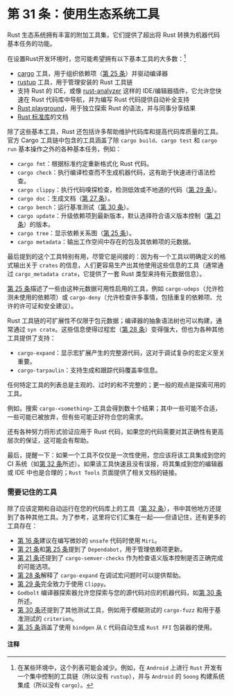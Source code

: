# 第 31 条：使用生态系统工具

Rust 生态系统拥有丰富的附加工具集，它们提供了超出将 Rust 转换为机器代码基本任务的功能。

在设置Rust开发环境时，您可能希望拥有以下基本工具的大多数：[^1]

* [cargo] 工具，用于组织依赖项（[第 25 条]）并驱动编译器
* [rustup] 工具，用于管理安装的 Rust 工具链
* 支持 Rust 的 IDE，或像 [rust-analyzer] 这样的 IDE/编辑器插件，它允许您快速在 Rust 代码库中导航，并为编写 Rust 代码提供自动补全支持
* [Rust playground]，用于独立探索 Rust 的语法，并与同事分享结果
* [Rust 标准库]的文档

除了这些基本工具，Rust 还包括许多帮助维护代码库和提高代码库质量的工具。官方 Cargo 工具链中包含的工具涵盖了除 `cargo build`、`cargo test` 和 `cargo run` 基本操作之外的各种基本任务，例如：
* `cargo fmt`：根据标准约定重新格式化 Rust 代码。
* `cargo check`：执行编译检查而不生成机器代码，这有助于快速进行语法检查。
* `cargo clippy`：执行代码嗅探检查，检测低效或不地道的代码（[第 29 条]）。
* `cargo doc`：生成文档（[第 27 条]）。
* `cargo bench`：运行基准测试（[第 30 条]）。
* `cargo update`：升级依赖项到最新版本，默认选择符合语义版本控制（[第 21 条]）的版本。
* `cargo tree`：显示依赖关系图（[第 25 条]）。
* `cargo metadata`：输出工作空间中存在的包及其依赖项的元数据。

最后提到的这个工具特别有用，尽管它是间接的：因为有一个工具以明确定义的格式输出关于 `crates` 的信息，人们更容易生产出其他使用这些信息的工具（通常通过 `cargo_metadata crate`，它提供了一套 Rust 类型来持有元数据信息）。

[第 25 条]描述了一些由这种元数据可用性启用的工具，例如 `cargo-udeps`（允许检测未使用的依赖项）或 `cargo-deny`（允许检查许多事情，包括重复的依赖项、允许的许可证和安全建议）。

Rust 工具链的可扩展性不仅限于包元数据；编译器的抽象语法树也可以构建，通常通过 `syn crate`。这些信息使得过程宏（[第 28 条]）变得强大，但也为各种其他工具提供了支持：
* `cargo-expand`：显示宏扩展产生的完整源代码，这对于调试复杂的宏定义至关重要。
* `cargo-tarpaulin`：支持生成和跟踪代码覆盖率信息。

任何特定工具的列表总是主观的、过时的和不完整的；更一般的观点是探索可用的工具。

例如，搜索 `cargo-<something>` 工具会得到数十个结果；其中一些可能不合适，一些可能已被放弃，但有些可能正好符合您的需求。

还有各种努力将形式验证应用于 Rust 代码，如果您的代码需要对其正确性有更高层次的保证，这可能会有帮助。

最后，提醒一下：如果一个工具不仅仅是一次性使用，您应该将该工具集成到您的 CI 系统（如[第 32 条]所述）。如果该工具快速且没有误报，将其集成到您的编辑器或 IDE 中也是合理的；`Rust Tools` 页面提供了相关文档的链接。

### 需要记住的工具

除了应该定期和自动运行在您的代码库上的工具（[第 32 条]），书中其他地方还提到了各种其他工具。为了参考，这里将它们汇集在一起——但请记住，还有更多的工具存在：
* [第 16 条]建议在编写微妙的 `unsafe` 代码时使用 `Miri`。
* [第 21 条]和[第 25 条]提到了 `Dependabot`，用于管理依赖项更新。
* [第 21 条]还提到了 `cargo-semver-checks` 作为检查语义版本控制是否正确完成的可能选项。
* [第 28 条]解释了 `cargo-expand` 在调试宏问题时可以提供帮助。
* [第 29 条]完全致力于使用 `Clippy`。
* `Godbolt` 编译器探索器允许您探索与您的源代码对应的机器代码，如[第 30 条]所述。
* [第 30 条]还提到了其他测试工具，例如用于模糊测试的 `cargo-fuzz` 和用于基准测试的 `criterion`。
* [第 35 条]涵盖了使用 `bindgen` 从 `C` 代码自动生成 `Rust FFI` 包装器的使用。

#### 注释

[^1]: 在某些环境中，这个列表可能会减少。例如，在 `Android` 上进行 `Rust` 开发有一个集中控制的工具链（所以没有 `rustup`），并与 `Android` 的 `Soong` 构建系统集成（所以没有 `cargo`）。

<!-- 参考链接 -->
[第 16 条]: ../chapter_3/item16-unsafe.md
[第 21 条]: https://www.lurklurk.org/effective-rust/semver.html
[第 25 条]: https://www.lurklurk.org/effective-rust/dep-graph.html
[第 27 条]: ./item27-document-public-interfaces.md
[第 28 条]: ./item28-use-macros-judiciously.md
[第 29 条]: ./item29-listen-to-clippy.md
[第 30 条]: https://www.lurklurk.org/effective-rust/testing.html
[第 32 条]: https://www.lurklurk.org/effective-rust/ci.html
[第 35 条]: ../chapter_5/item31-use-tools.md

[cargo]: https://doc.rust-lang.org/cargo/
[rustup]: https://github.com/rust-lang/rustup
[rust-analyzer]: https://github.com/rust-lang/rust-analyzer
[Rust playground]: https://play.rust-lang.org/
[Rust 标准库]: https://doc.rust-lang.org/std/
